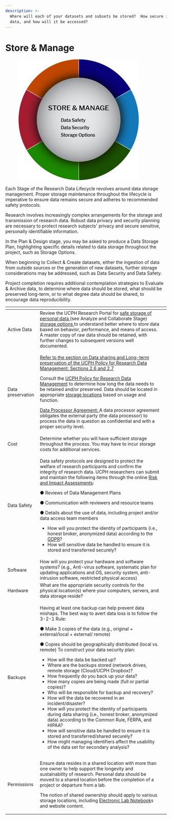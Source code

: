 ```yaml
---
description: >-
  Where will each of your datasets and subsets be stored?  How secure is your
  data, and how will it be accessed?
---
```


# Store & Manage

<figure><img src="../../.gitbook/assets/p3.jpg" alt=""><figcaption></figcaption></figure>

Each Stage of the Research Data Lifecycle revolves around data storage management. Proper storage maintenance throughout the lifecycle is imperative to ensure data remains secure and adheres to recommended safety protocols.

Research involves increasingly complex arrangements for the storage and transmission of research data. Robust data privacy and security planning are necessary to protect research subjects' privacy and secure sensitive, personally identifiable information.

In the Plan & Design stage, you may be asked to produce a Data Storage Plan, highlighting specific details related to data storage throughout the project, such as Storage Options.

When beginning to Collect & Create datasets, either the ingestion of data from outside sources or the generation of new datasets, further storage considerations may be addressed, such as Data Security and Data Safety.

Project completion requires additional contemplation strategies to Evaluate & Archive data, to determine where data should be stored, what should be preserved long-term, or to what degree data should be shared, to encourage data reproducibility.

<table data-header-hidden><thead><tr><th></th><th></th><th data-hidden></th></tr></thead><tbody><tr><td>Active Data</td><td>Review the UCPH Research Portal for <a href="https://kunet.ku.dk/work-areas/research/data/personal-data/safe-storage/Pages/default.aspx">safe storage of personal data </a> (see Analyze and Collaborate Stage) <a href="https://kunet.ku.dk/work-areas/research/data/facilities-for-data-storage-and-sharing-in-active-projects/Pages/default.aspx">storage options </a>to understand better where to store data based on behavior, performance, and means of access. A master copy of raw data should be retained, with further changes to subsequent versions well documented.</td><td></td></tr><tr><td>Data preservation</td><td><p><a href="https://kunet.ku.dk/work-areas/research/data/Documents/UCPHPolicyforResearchDataManagement2022-EN.pdf">Refer to the section on Data sharing and Long-term preservation of the UCPH Policy for Research Data Management: Sections 2.6 and 2.7</a></p><p>Consult the <a href="https://kunet.ku.dk/work-areas/research/data/Documents/UCPHPolicyforResearchDataManagement2022-EN.pdf">UCPH Policy for Research Data Management</a> to determine how long the data needs to be retained and/or preserved. Data should be located in appropriate <a href="https://kunet.ku.dk/work-areas/research/data/facilities-for-data-storage-and-sharing-in-active-projects/Pages/default.aspx">storage locations</a> based on usage and function.</p><p><a href="https://kunet.ku.dk/work-areas/research/data/personal-data/Pages/default.aspx">Data Processor Agreement: </a>A data processor agreement obligates the external party (the data processor) to process the data in question as confidential and with a proper security level.</p></td><td></td></tr><tr><td>Cost</td><td>Determine whether you will have sufficient storage throughout the process. You may have to incur storage costs for additional services.</td><td></td></tr><tr><td>Data Safety</td><td><p>Data safety protocols are designed to protect the welfare of research participants and confirm the integrity of research data. UCPH researchers can submit and maintain the following items through the online <a href="https://kunet.ku.dk/work-areas/research/data/personal-data/impact-assessment/Pages/default.aspx">Risk and Impact Assessments</a>:</p><p>●      Reviews of Data Management Plans</p><p>●      Communication with reviewers and resource teams</p><p>●      Details about the use of data, including project and/or data access team members</p><ul><li>How will you protect the identity of participants (i.e., honest broker, anonymized data) according to the <a href="https://kunet.ku.dk/work-areas/research/data/personal-data/Pages/default.aspx">GDPR</a>?</li><li>How will sensitive data be handled to ensure it is stored and transferred securely?</li></ul></td><td></td></tr><tr><td>Software</td><td>How will you protect your hardware and software systems? (e.g., Anti-virus software, systematic plan for updating applications and OS, security system, anti-intrusion software, restricted physical access)</td><td></td></tr><tr><td>Hardware</td><td>What are the appropriate security controls for the physical location(s) where your computers, servers, and data storage reside?</td><td></td></tr><tr><td>Backups</td><td><p>Having at least one backup can help prevent data mishaps. The best way to avert data loss is to follow the 3-2-1 Rule:</p><p>●    Make 3 copies of the data (e.g., original + external/local + external/ remote)</p><p>●    Copies should be geographically distributed (local vs. remote) To construct your data security plan:</p><ul><li>How will the data be backed up?</li><li>Where are the backups stored (network drives, remote storage (Cloud/UCPH Dropbox)? </li><li>How frequently do you back up your data?</li><li>How many copies are being made (full or partial copies)?</li><li> Who will be responsible for backup and recovery?</li><li>How will the data be recovered in an incident/disaster?</li><li>How will you protect the identity of participants during data sharing (i.e., honest broker, anonymized data) according to the Common Rule, FERPA, and HIPAA?</li><li>How will sensitive data be handled to ensure it is stored and transferred/shared securely?</li><li>How might managing identifiers affect the usability of the data set for secondary analysis?</li></ul></td><td></td></tr><tr><td>Permissions</td><td><p>Ensure data resides in a shared location with more than one owner to help support the longevity and sustainability of research. Personal data should be moved to a shared location before the completion of a project or departure from a lab.</p><p>The notion of shared ownership should apply to various storage locations, including <a href="https://kunet.ku.dk/newsroom/news/pages/new-digital-tool-makes-work-in-sund&#x27;s-laboratories-smarter.aspx">Electronic Lab Notebook</a>s and website content.</p></td><td></td></tr></tbody></table>
